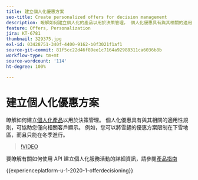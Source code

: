 ```yaml
---
title: 建立個人化優惠方案
seo-title: Create personalized offers for decision management
description: 瞭解如何建立個人化的產品以用於決策管理。 個人化優惠具有與其相關的適用性規則，可協助您僅向相關客戶顯示。
feature: Offers, Personalization
jira: KT-6781
thumbnail: 329375.jpg
exl-id: 03428751-340f-4400-9162-b0f3021f1af1
source-git-commit: 81f5cc22d46f89ee1c7164a92988311ca6036b8b
workflow-type: tm+mt
source-wordcount: '114'
ht-degree: 100%

---
```


# 建立個人化優惠方案

瞭解如何建立[個人化產品](https://experienceleague.adobe.com/docs/journey-optimizer/using/offer-decisioniong/managing-offers-in-the-offer-library/creating-personalized-offers.html?lang=zh-Hant)以用於決策管理。 個人化優惠具有與其相關的適用性規則，可協助您僅向相關客戶顯示。 例如，您可以將雪鏟的優惠方案限制在下雪地區，而且只能在冬季進行。

>[!VIDEO](https://video.tv.adobe.com/v/329375?quality=12&learn=on)

要瞭解有關如何使用 API 建立個人化服務活動的詳細資訊，請參閱[產品指南](https://experienceleague.adobe.com/docs/journey-optimizer/using/offer-decisioniong/api-reference/offers-api/personalized-offers/create.html?lang=zh-Hant)

{{experienceplatform-u-1-2020-1-offerdecisioning}}
